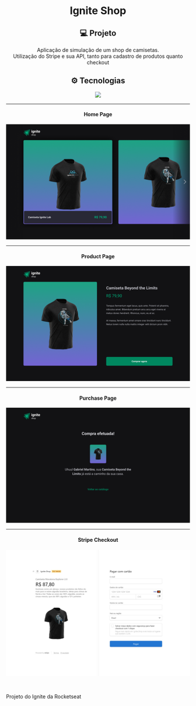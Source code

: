 <h1 align='center'>Ignite Shop</h1>


<h2 align='center'>💻 Projeto</h2>
<p align='center'>Aplicação de simulação de um shop de camisetas. </br>
Utilização do Stripe e sua API, tanto para cadastro de produtos quanto checkout </p>


<h2 align='center'>⚙ Tecnologias </h2>
<p align="center">
  <a href="https://skillicons.dev">
    <img src="https://skillicons.dev/icons?i=ts,react,figma" />
  </a>
</p>
<hr>

<h4 align='center'>Home Page</h4>
<p align='center'><img src='./src/assets/@finished/Home.png' alt=''></p>
<hr/>
<h4 align='center'>Product Page</h4>
<p align='center'><img src='./src/assets/@finished/Product.png' alt=''></p>
<hr>
<h4 align='center'>Purchase Page</h4>
<p align='center'><img src='./src/assets/@finished/Purchase.png' alt=''></p>
<hr>
<h4 align='center'>Stripe Checkout</h4>
<p align='center'></p>
<p align='center'><img src='./src/assets/@finished/Stripe.png' alt=''></p>
<br>

Projeto do Ignite da Rocketseat
